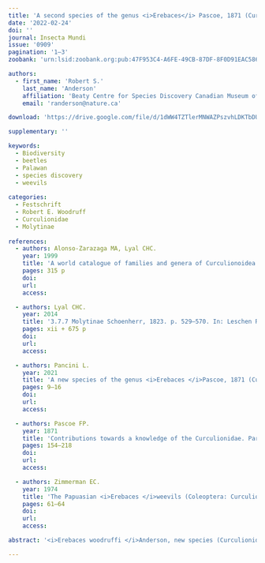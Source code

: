 ```yaml
---
title: 'A second species of the genus <i>Erebaces</i> Pascoe, 1871 (Curculionidae: Molytinae: Cryptorhynchini) from the Philippines'
date: '2022-02-24'
doi: ''
journal: Insecta Mundi
issue: '0909'
pagination: '1–3'
zoobank: 'urn:lsid:zoobank.org:pub:47F953C4-A6FE-49CB-87DF-8F0D91EAC586'

authors:
  - first_name: 'Robert S.'
    last_name: 'Anderson'
    affiliation: 'Beaty Centre for Species Discovery Canadian Museum of Nature P.O. Box 3443, Station D Ottawa, ON. K1P 6P4 Canada'
    email: 'randerson@nature.ca'

download: 'https://drive.google.com/file/d/1dWW4TZTlerMNWAZPszvhLDKTbDUu_Z2A/view?usp=sharing'

supplementary: ''

keywords:
  - Biodiversity
  - beetles
  - Palawan
  - species discovery
  - weevils
  
categories:
  - Festschrift
  - Robert E. Woodruff
  - Curculionidae
  - Molytinae
  
references:
  - authors: Alonso-Zarazaga MA, Lyal CHC.
    year: 1999
    title: 'A world catalogue of families and genera of Curculionoidea (Insecta: Coleoptera) (Excepting Scolytidae and Platypodidae). Entomopraxis; Barcelona'
    pages: 315 p
    doi: 
    url: 
    access: 

  - authors: Lyal CHC.
    year: 2014
    title: '3.7.7 Molytinae Schoenherr, 1823. p. 529–570. In: Leschen RAV, Beutel RG (eds.). Handbook of zoology, Arthropoda, Insecta, Coleoptera 3. De Gruyter Press; Berlin, Germany'
    pages: xii + 675 p
    doi: 
    url: 
    access: 

  - authors: Pancini L.
    year: 2021
    title: 'A new species of the genus <i>Erebaces </i>Pascoe, 1871 (Curculionidae, Molytinae, Cryptorhynchini) from the Philippines. Journal of Tropical Coleopterology 2(1)'
    pages: 9–16
    doi: 
    url: 
    access: 

  - authors: Pascoe FP.
    year: 1871
    title: 'Contributions towards a knowledge of the Curculionidae. Part II. Proceedings of the Linnean Society of London 11'
    pages: 154–218
    doi: 
    url: 
    access: 

  - authors: Zimmerman EC.
    year: 1974
    title: 'The Papuasian <i>Erebaces </i>weevils (Coleoptera: Curculionidae: Cryptorhynchinae). Journal of the Australian Entomological Society 13'
    pages: 61–64
    doi: 
    url: 
    access: 

abstract: '<i>Erebaces woodruffi </i>Anderson, new species (Curculionidae: Molytinae: Cryptorhynchini), from Palawan (Philippines) is described and illustrated. This is the second species of the genus <i>Erebaces </i>Pascoe de¬scribed from the Philippines. It can be separated from <i>Erebaces kidapawanus </i>Pancini by the pair of divergent dorsal pale-scaled lines on the pronotum extended onto the elytra and by the form of the elytral tubercles.'

---
```



